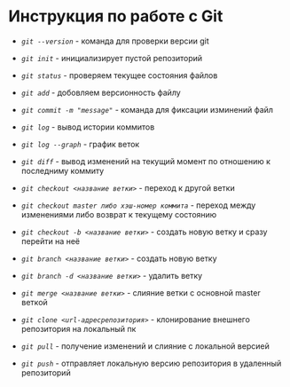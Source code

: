 # Инструкция по работе с Git

* *`git --version`* - команда для проверки версии git

* *`git init`* - инициализирует пустой репозиторий

* *`git status`* - проверяем текущее состояния файлов

* *`git add`* - добовляем версионность файлу

* *`git commit -m "message"`* - команда для фиксации изминений файл

* *`git log`* - вывод истории коммитов

* *`git log --graph`* - график веток

* *`git diff`* - вывод изменений на текущий момент по отношению к последниму коммиту

* *`git checkout <название ветки>`* - переход к другой ветки

* *`git checkout master либо хэш-номер коммита`* - переход между изменениями либо возврат к текущему состоянию

* *`git checkout -b <название ветки>`* - создать новую ветку и сразу перейти на неё

* *`git branch <название ветки>`* - создать новую ветку

* *`git branch -d <название ветки>`* - удалить ветку

* *`git merge <название ветки>`* - слияние ветки с основной master веткой

* *`git clone <url-адресрепозитория>`* - клонирование внешнего репозитория на локальный пк

* *`git pull`* - получение изменений и слияние с локальной версией

* *`git push`* - отправляет локальную версию репозитория в удаленный репозиторий

